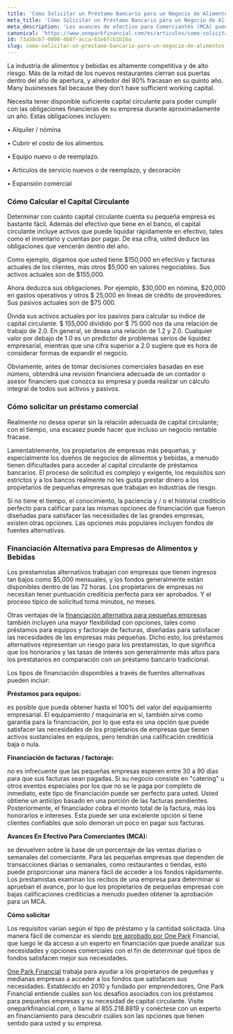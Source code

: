 ```yaml
---
title: 'Cómo Solicitar un Préstamo Bancario para un Negocio de Alimentos y Bebidas'
meta_title: 'Cómo Solicitar un Préstamo Bancario para un Negocio de Alimentos y Bebidas'
meta_description: 'Los avances de efectivo para Comerciantes (MCA) pueden ser utilizados para establecimientos de alimentos y bebidas.  Si usted es dueño de un restaurante, esta información le interesa.'
canonical: 'https://www.oneparkfinancial.com/es/articulos/como-solicitar-un-prestamo-bancario-para-un-negocio-de-alimentos-y-bebidas'
id: 73a5bcb7-0800-4607-acca-61e6fcb1b16a
slug: como-solicitar-un-prestamo-bancario-para-un-negocio-de-alimentos-y-bebidas
---
```

La industria de alimentos y bebidas es altamente competitiva y de alto riesgo. Más de la mitad de los nuevos restaurantes cierran sus puertas dentro del año de apertura, y alrededor del 80% fracasan en su quinto año. Many businesses fail because they don’t have sufficient working capital. 

Necesita tener disponible suficiente capital circulante para poder cumplir con las obligaciones financieras de su empresa durante aproximadamente un año. Estas obligaciones incluyen:

•	Alquiler / nómina

•	Cubrir el costo de los alimentos.

•	Equipo nuevo o de reemplazo.

•	Artículos de servicio nuevos o de reemplazo, y decoración

•	Expansión comercial

### Cómo Calcular el Capital Circulante

Determinar con  cuánto capital circulante cuenta su pequeña empresa es bastante fácil. Además del efectivo que tiene en el banco, el capital circulante incluye activos que puede liquidar rápidamente en efectivo, tales como el inventario y cuentas por pagar. De esa cifra, usted deduce las obligaciones que vencerán dentro del año.

Como ejemplo, digamos que usted tiene $150,000 en efectivo y facturas actuales de los clientes, más otros $5,000 en valores negociables. Sus activos actuales son de $155,000. 

Ahora deduzca sus obligaciones. Por ejemplo, $30,000 en nómina, $20,000 en gastos operativos y otros $ 25,000 en líneas de crédito de proveedores. Sus pasivos actuales son de $75 000. 

Divida sus activos actuales por los pasivos para calcular su índice de capital circulante. $ 155,000 dividido por  $ 75 000 nos da una relación de trabajo de 2.0. En general, se desea una relación de 1.2 y 2.0. Cualquier valor por debajo de 1.0 es un predictor de problemas serios de liquidez empresarial, mientras que una cifra superior a 2.0 sugiere que es hora de considerar formas de expandir el negocio.

Obviamente, antes de tomar decisiones comerciales basadas en ese número, obtendrá una revisión financiera adecuada de un contador o asesor financiero que conozca su empresa y pueda realizar un cálculo integral de todos sus activos y pasivos.

### Cómo solicitar un préstamo comercial

Realmente no desea operar sin la relación adecuada de capital circulante; con el tiempo, una escasez puede hacer que incluso un negocio rentable fracase. 

Lamentablemente, los propietarios de empresas más pequeñas, y especialmente los dueños de negocios de alimentos y bebidas, a menudo tienen dificultades para acceder al capital circulante de préstamos bancarios. El proceso de solicitud es complejo y exigente, los requisitos son estrictos y a los bancos realmente no les gusta prestar dinero a los propietarios de pequeñas empresas que trabajan en industrias de riesgo.

Si no tiene el tiempo, el conocimiento, la paciencia y / o el historial crediticio perfecto para calificar para las mismas opciones de financiación que fueron diseñadas para satisfacer las necesidades de las grandes empresas, existen otras opciones. Las opciones más populares incluyen fondos de fuentes alternativas.

### Financiación Alternativa para Empresas de Alimentos y Bebidas

Los prestamistas alternativos trabajan con empresas que tienen ingresos tan bajos como $5,000 mensuales, y los fondos generalmente están disponibles dentro de las 72 horas. Los propietarios de empresas no necesitan tener puntuación crediticia perfecta para ser aprobados. Y el proceso típico de solicitud toma minutos, no meses. 

Otras ventajas de la [financiación alternativa para pequeñas empresas](https://www.oneparkfinancial.com/es/articulos/alternativas-de-prestamos-para-pequenas-empresas) también incluyen una mayor flexibilidad con opciones, tales como préstamos para equipos y factoraje de facturas, diseñadas para satisfacer las necesidades de las empresas más pequeñas. Dicho esto, los préstamos alternativos representan un riesgo para los prestamistas, lo que significa que los honorarios y las tasas de interés son generalmente más altos para los prestatarios en comparación con un préstamo bancario tradicional. 

Los tipos de financiación disponibles a través de fuentes alternativas pueden incluir:

**Préstamos para equipos:**

es posible que pueda obtener hasta el 100% del valor del equipamiento empresarial.   El equipamiento / maquinaria en sí, también sirve como garantía para la financiación, por lo que esta es una opción que puede satisfacer las necesidades de los propietarios de empresas que tienen activos sustanciales en equipos, pero tendrán una calificación crediticia baja o nula.

**Financiación de facturas / factoraje:**

no es infrecuente que las pequeñas empresas esperen entre  30 a 90 días para que sus facturas sean pagadas. Si su negocio consiste en "catering" u otros eventos especiales por los que no se le paga por completo de inmediato, este tipo de financiación puede ser perfecto para usted. Usted obtiene un anticipo basado en una porción de las facturas pendientes. Posteriormente, el financiador cobra el monto total de la factura, más los honorarios e intereses. Esta puede ser una excelente opción si tiene clientes confiables que solo demoran un poco en pagar sus facturas. 

**Avances En Efectivo Para Comerciantes (MCA):** 

se devuelven sobre la base de un porcentaje de las ventas diarias o semanales del comerciante. Para las pequeñas empresas que dependen de transacciones diarias o semanales, como restaurantes o tiendas, esto puede proporcionar una manera fácil de acceder a los fondos rápidamente. Los prestamistas examinan los recibos de una empresa para determinar si aprueban el avance, por lo que los propietarios de pequeñas empresas con bajas calificaciones crediticias a menudo pueden obtener la aprobación para un MCA. 

**Cómo solicitar**

Los requisitos varían según el tipo de préstamo y la cantidad solicitada. Una manera fácil de comenzar es siendo [pre aprobado por One Park](https://www.oneparkfinancial.com/es/preaprob) Financial, que luego le da acceso a un experto en financiación que puede analizar sus necesidades y opciones comerciales con el fin de determinar qué tipos de fondos satisfacen mejor sus necesidades.

[One Park Financial](https://www.oneparkfinancial.com/es/) trabaja para ayudar a los propietarios de pequeñas y medianas empresas a acceder a los fondos que satisfacen sus necesidades. Establecido en 2010 y fundado por emprendedores, One Park Financial entiende cuáles son los desafíos asociados con los préstamos para pequeñas empresas y su necesidad de capital circulante. Visite oneparkfinancial.com, o llame al 855.218.8819 y conéctese con un experto en financiamiento para descubrir cuáles son las opciones que tienen sentido para usted y su empresa.